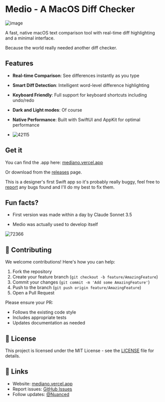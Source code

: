 # Medio - A MacOS Diff Checker

![image](https://github.com/user-attachments/assets/bf2e4860-d209-4c17-b74b-592dec01ed5e)

A fast, native macOS text comparison tool with real-time diff highlighting and a minimal interface.

Because the world really needed another diff checker.

## Features

- **Real-time Comparison**: See differences instantly as you type
- **Smart Diff Detection**: Intelligent word-level difference highlighting
- **Keyboard Friendly**: Full support for keyboard shortcuts including undo/redo
- **Dark and Light modes**: Of course
- **Native Performance**: Built with SwiftUI and AppKit for optimal performance

- ![42115](https://github.com/user-attachments/assets/d4a202c5-a160-4a66-a7c7-dad346de86a3)

## Get it

You can find the .app here:
[mediano.vercel.app](https://mediano.vercel.app)

Or download from the [releases](https://github.com/nuance-dev/Medio/releases/tag/Release) page.

This is a designer's first Swift app so it's probably really buggy, feel free to [report](https://github.com/nuance-dev/Medio/issues) any bugs found and I'll do my best to fix them.

## Fun facts?

- First version was made within a day by Claude Sonnet 3.5

- Medio was actually used to develop itself

![72366](https://github.com/user-attachments/assets/d31f9a8f-d76f-446b-bba7-c3ffdf29660e)


## 🤝 Contributing

We welcome contributions! Here's how you can help:

1. Fork the repository
2. Create your feature branch (`git checkout -b feature/AmazingFeature`)
3. Commit your changes (`git commit -m 'Add some AmazingFeature'`)
4. Push to the branch (`git push origin feature/AmazingFeature`)
5. Open a Pull Request

Please ensure your PR:

- Follows the existing code style
- Includes appropriate tests
- Updates documentation as needed

## 📝 License

This project is licensed under the MIT License - see the [LICENSE](LICENSE) file for details.

## 🔗 Links

- Website: [mediano.vercel.app](https://mediano.vercel.app)
- Report issues: [GitHub Issues](https://github.com/nuance-dev/Medio/issues)
- Follow updates: [@Nuanced](https://twitter.com/Nuancedev)
